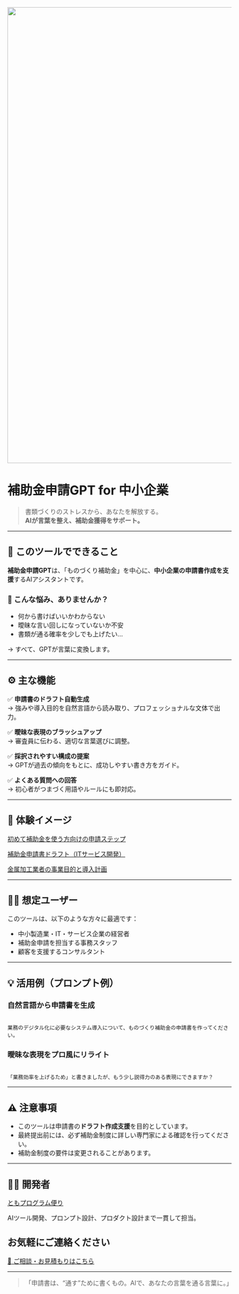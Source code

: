 <p align="center">
<img width="1536" height="1024" alt="補助金申請、GPTがサポート。" src="https://github.com/user-attachments/assets/7db9a9c1-8851-4c0e-b388-dc1847a15f56" />
</p>

# 補助金申請GPT for 中小企業

> 書類づくりのストレスから、あなたを解放する。  
> **AIが言葉を整え、補助金獲得をサポート。**

---

## 📌 このツールでできること

**補助金申請GPT**は、「ものづくり補助金」を中心に、**中小企業の申請書作成を支援**するAIアシスタントです。

### 🤔 こんな悩み、ありませんか？

- 何から書けばいいかわからない
- 曖昧な言い回しになっていないか不安
- 書類が通る確率を少しでも上げたい…

→ すべて、GPTが言葉に変換します。

---

## ⚙️ 主な機能

✅ **申請書のドラフト自動生成**  
→ 強みや導入目的を自然言語から読み取り、プロフェッショナルな文体で出力。

✅ **曖昧な表現のブラッシュアップ**  
→ 審査員に伝わる、適切な言葉選びに調整。

✅ **採択されやすい構成の提案**  
→ GPTが過去の傾向をもとに、成功しやすい書き方をガイド。

✅ **よくある質問への回答**  
→ 初心者がつまづく用語やルールにも即対応。

---

## 📸 **体験イメージ**

[初めて補助金を使う方向けの申請ステップ](https://github.com/TomoProgrammingDayori/SME-Grant-Application-GPT/blob/main/%E3%82%B9%E3%82%AF%E3%83%AA%E3%83%BC%E3%83%B3%E3%82%B7%E3%83%A7%E3%83%83%E3%83%88/%E5%88%9D%E3%82%81%E3%81%A6%E8%A3%9C%E5%8A%A9%E9%87%91%E3%82%92%E4%BD%BF%E3%81%86%E6%96%B9%E5%90%91%E3%81%91%E3%81%AE%E7%94%B3%E8%AB%8B%E3%82%B9%E3%83%86%E3%83%83%E3%83%97.jpeg)

[補助金申請書ドラフト（ITサービス開発）](https://github.com/TomoProgrammingDayori/SME-Grant-Application-GPT/blob/main/%E3%82%B9%E3%82%AF%E3%83%AA%E3%83%BC%E3%83%B3%E3%82%B7%E3%83%A7%E3%83%83%E3%83%88/%E8%A3%9C%E5%8A%A9%E9%87%91%E7%94%B3%E8%AB%8B%E6%9B%B8%E3%83%89%E3%83%A9%E3%83%95%E3%83%88%EF%BC%88IT%E3%82%B5%E3%83%BC%E3%83%93%E3%82%B9%E9%96%8B%E7%99%BA%EF%BC%89.jpeg)

[金属加工業者の事業目的と導入計画](https://github.com/TomoProgrammingDayori/SME-Grant-Application-GPT/blob/main/%E3%82%B9%E3%82%AF%E3%83%AA%E3%83%BC%E3%83%B3%E3%82%B7%E3%83%A7%E3%83%83%E3%83%88/%E9%87%91%E5%B1%9E%E5%8A%A0%E5%B7%A5%E6%A5%AD%E8%80%85%E3%81%AE%E4%BA%8B%E6%A5%AD%E7%9B%AE%E7%9A%84%E3%81%A8%E5%B0%8E%E5%85%A5%E8%A8%88%E7%94%BB.jpeg)

---

## 🧑‍💼 想定ユーザー

このツールは、以下のような方々に最適です：

- 中小製造業・IT・サービス企業の経営者
- 補助金申請を担当する事務スタッフ
- 顧客を支援するコンサルタント

---

## 💡 活用例（プロンプト例）

### 自然言語から申請書を生成

```

業務のデジタル化に必要なシステム導入について、ものづくり補助金の申請書を作ってください。

```

### 曖昧な表現をプロ風にリライト

```

「業務効率を上げるため」と書きましたが、もう少し説得力のある表現にできますか？

```

---

## ⚠️ 注意事項

- このツールは申請書の**ドラフト作成支援**を目的としています。
- 最終提出前には、必ず補助金制度に詳しい専門家による確認を行ってください。
- 補助金制度の要件は変更されることがあります。

---

## 👨‍💻 開発者

[ともプログラム便り](https://github.com/TomoProgrammingDayori)

AIツール開発、プロンプト設計、プロダクト設計まで一貫して担当。

## お気軽にご連絡ください
[📩 ご相談・お見積もりはこちら](mailto:realmadrid71214591@gmail.com)

---

> 「申請書は、“通す”ために書くもの。AIで、あなたの言葉を通る言葉に。」

